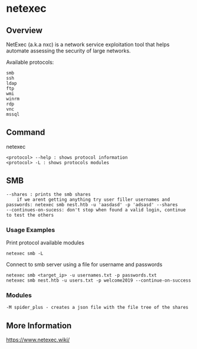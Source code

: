 # netexec

## Overview

NetExec (a.k.a nxc) is a network service exploitation tool that helps automate assessing the security of large networks.

Available protocols:

	smb
	ssh
	ldap
	ftp
	wmi
	winrm
	rdp
	vnc
	mssql

## Command

netexec

	<protocol> --help : shows protocol information
	<protocol> -L : shows protocols modules

## SMB

	--shares : prints the smb shares
		if we arent getting anything try user filler usernames and passwords: netexec smb nest.htb -u 'aasdasd' -p 'adsasd' --shares
	--continues-on-sucess: don't stop when found a valid login, continue to test the others

### Usage Examples

Print protocol available modules

	netexec smb -L

Connect to smb server using a file for username and passwords

	netexec smb <target_ip> -u usernames.txt -p passwords.txt
	netexec smb nest.htb -u users.txt -p welcome2019 --continue-on-success

### Modules

	-M spider_plus - creates a json file with the file tree of the shares

## More Information

https://www.netexec.wiki/